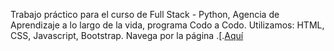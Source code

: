 Trabajo práctico para el curso de Full Stack - Python, Agencia de Aprendizaje a lo largo de la vida, programa Codo a Codo. 
Utilizamos: HTML, CSS, Javascript, Bootstrap. Navega por la página .[.[Aquí](https://cocinasinlactosa.netlify.app/)
